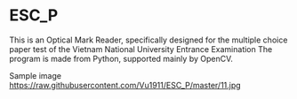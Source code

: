 # ESC_P
This is an Optical Mark Reader, specifically designed for the multiple choice paper test of the Vietnam National University Entrance Examination
The program is made from Python, supported mainly by OpenCV.

Sample image
https://raw.githubusercontent.com/Vu1911/ESC_P/master/11.jpg
